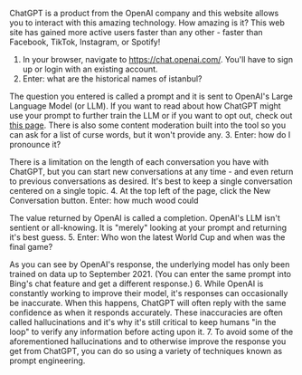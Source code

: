 ChatGPT is a product from the OpenAI company and this website allows you to interact with this amazing technology. How amazing is it? This web site has gained more active users faster than any other - faster than Facebook, TikTok, Instagram, or Spotify!
1. In your browser, navigate to https://chat.openai.com/. You'll have to sign up or login with an existing account.
2. Enter: what are the historical names of istanbul?

The question you entered is called a prompt and it is sent to OpenAI's Large Language Model (or LLM). If you want to read about how ChatGPT might use your prompt to further train the LLM or if you want to opt out, check out [this page](https://help.openai.com/en/articles/5722486-how-your-data-is-used-to-improve-model-performance). There is also some content moderation built into the tool so you can ask for a list of curse words, but it won't provide any.
3. Enter: how do I pronounce it?

There is a limitation on the length of each conversation you have with ChatGPT, but you can start new conversations at any time - and even return to previous conversations as desired. It's best to keep a single conversation centered on a single topic. 
4. At the top left of the page, click the New Conversation button. Enter: how much wood could

The value returned by OpenAI is called a completion. OpenAI's LLM isn't sentient or all-knowing. It is "merely" looking at your prompt and returning it's best guess.
5. Enter: Who won the latest World Cup and when was the final game?

As you can see by OpenAI's response, the underlying model has only been trained on data up to September 2021. (You can enter the same prompt into Bing's chat feature and get a different response.)
6. While OpenAI is constantly working to improve their model, it's responses can occasionally be inaccurate. When this happens, ChatGPT will often reply with the same confidence as when it responds accurately. These inaccuracies are often called hallucinations and it's why it's still critical to keep humans "in the loop" to verify any information before acting upon it.
7. To avoid some of the aforementioned hallucinations and to otherwise improve the response you get from ChatGPT, you can do so using a variety of techniques known as prompt engineering.
